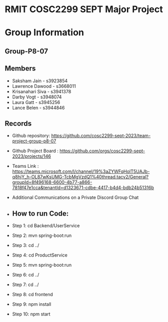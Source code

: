 
# RMIT COSC2299 SEPT Major Project

# Group Information

## Group-P8-07

## Members
* Saksham Jain - s3923854
* Lawrence Dawood - s3668011
* Krisanahari Siva - s3941378
* Darby Vogt - s3948074
* Laura Gatt - s3945256
* Lance Belen - s3944846

## Records

* Github repository: https://github.com/cosc2299-sept-2023/team-project-group-p8-07
* Github Project Board : https://github.com/orgs/cosc2299-sept-2023/projects/146
* Teams Link : https://teams.microsoft.com/l/channel/19%3aZYWFqHolT5UAJb-q8hjY_h-OL87wKsUMG-TcbMgVzdQ1%40thread.tacv2/General?groupId=8f496168-6600-4b77-a866-7818f47e1cca&tenantId=d1323671-cdbe-4417-b4d4-bdb24b51316b
* Additional Communications on a Private Discord Group Chat

* ## How to run Code:

* Step 1: cd Backend/UserService
* Step 2: mvn spring-boot:run
* Step 3: cd ../
* Step 4: cd ProductService
* Step 5: mvn spring-boot:run
* Step 6: cd ../
* Step 7: cd ../
* Step 8: cd frontend
* Step 9: npm install
* Step 10: npm start
